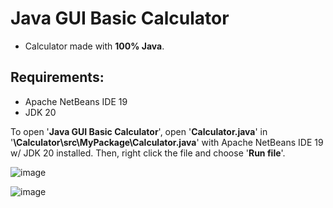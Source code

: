 # Java GUI Basic Calculator
- Calculator made with **100% Java**.

## Requirements:
- Apache NetBeans IDE 19
- JDK 20

To open '**Java GUI Basic Calculator**', open '**Calculator.java**' in '**\Calculator\src\MyPackage\Calculator.java**' with Apache NetBeans IDE 19 w/ JDK 20 installed. Then, right click the file and choose '**Run file**'.

![image](https://github.com/LeeGoTanDump/-l-l-t-r/assets/150200964/5511cf24-e0b4-40e5-8cf6-f38cf456b098)

![image](https://github.com/LeeGoTanDump/-l-l-t-r/assets/150200964/c0714ff0-7717-4d08-91df-9b57e8138296)
